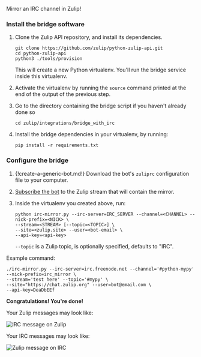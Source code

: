 Mirror an IRC channel in Zulip!

### Install the bridge software

1. Clone the Zulip API repository, and install its dependencies.

    ```
    git clone https://github.com/zulip/python-zulip-api.git
    cd python-zulip-api
    python3 ./tools/provision
    ```

    This will create a new Python virtualenv. You'll run the bridge service
    inside this virtualenv.

1. Activate the virtualenv by running the `source` command printed
   at the end of the output of the previous step.

1. Go to the directory containing the bridge script if you haven't already done so

    ```
    cd zulip/integrations/bridge_with_irc
    ```

1. Install the bridge dependencies in your virtualenv, by running:

     ```
     pip install -r requirements.txt
     ```

### Configure the bridge

1. {!create-a-generic-bot.md!}
   Download the bot's `zuliprc` configuration file to your computer.

1. [Subscribe the bot](/help/add-or-remove-users-from-a-channel) to the Zulip
   stream that will contain the mirror.

1. Inside the virtualenv you created above, run:

    ```
    python irc-mirror.py --irc-server=IRC_SERVER --channel=<CHANNEL> --nick-prefix=<NICK> \
    --stream=<STREAM> [--topic=<TOPIC>] \
    --site=<zulip.site> --user=<bot-email> \
    --api-key=<api-key>
    ```

    `--topic` is a Zulip topic, is optionally specified, defaults to "IRC".

Example command:

```
./irc-mirror.py --irc-server=irc.freenode.net --channel='#python-mypy' --nick-prefix=irc_mirror \
--stream='test here' --topic='#mypy' \
--site="https://chat.zulip.org" --user=bot@email.com \
--api-key=DeaDbEEf
```

**Congratulations! You're done!**

Your Zulip messages may look like:

![IRC message on Zulip](/static/images/integrations/irc/001.png)

Your IRC messages may look like:

![Zulip message on IRC](/static/images/integrations/irc/002.png)
